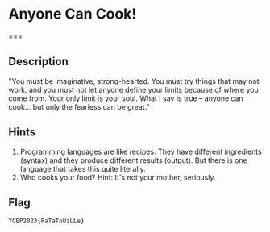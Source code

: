 # Anyone Can Cook!
===
## Description
"You must be imaginative, strong-hearted. You must try things that may not work, and you must not let anyone define your limits because of where you come from. Your only limit is your soul. What I say is true – anyone can cook… but only the fearless can be great."

## Hints
1. Programming languages are like recipes. They have different ingredients (syntax) and they produce different results (output). But there is one language that takes this quite literally.
2. Who cooks your food? Hint: It's not your mother, seriously.

## Flag
```
YCEP2023{RaTaToUiLLe}
```